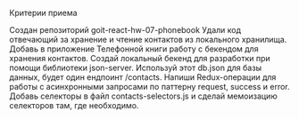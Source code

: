   Критерии приема
  
Создан репозиторий goit-react-hw-07-phonebook
Удали код отвечающий за хранение и чтение контактов из локального хранилища.
Добавь в приложение Телефонной книги работу с бекендом для хранения контактов.
Создай локальный бекенд для разработки при помощи библиотеки json-server.
Используй этот db.json для базы данных, будет один ендпоинт /contacts.
Напиши Redux-операции для работы с асинхронными запросами по паттерну request, success и error.
Добавь селекторы в файл contacts-selectors.js и сделай мемоизацию селекторов там, где необходимо.